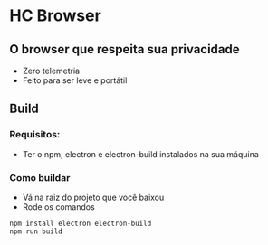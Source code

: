 # HC Browser

## O browser que respeita sua privacidade

* Zero telemetria
* Feito para ser leve e portátil

## Build
### Requisitos:

* Ter o npm, electron e electron-build instalados na sua máquina

### Como buildar

* Vá na raiz do projeto que você baixou
* Rode os comandos
```npm
npm install electron electron-build
npm run build
```
